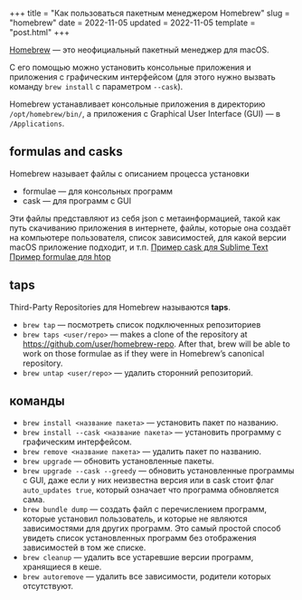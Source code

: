 +++
title = "Как пользоваться пакетным менеджером Homebrew"
slug = "homebrew"
date = 2022-11-05
updated = 2022-11-05
template = "post.html"
+++

[Homebrew](https://brew.sh) — это неофициальный пакетный менеджер для macOS.

С его помощью можно установить консольные приложения и приложения с графическим интерфейсом (для этого нужно вызвать команду `brew install` с параметром `--cask`).

Homebrew устанавливает консольные приложения в директорию
`/opt/homebrew/bin/`, а приложения с Graphical User Interface (GUI) — в `/Applications`.

## formulas and casks
Homebrew называет файлы с описанием процесса установки
* formulae — для консольных программ
* cask — для программ с GUI

Эти файлы представляют из себя json с метаинформацией, такой как путь скачиванию приложения в интернете, файлы, которые она создаёт на компьютере пользователя, список зависимостей, для какой версии macOS приложение подходит, и т.п.
[Пример cask для Sublime Text](https://formulae.brew.sh/api/cask/sublime-text.json)
[Пример formulae для htop](https://formulae.brew.sh/api/formula/htop.json)

## taps
Third-Party Repositories для Homebrew называются **taps**.
* `brew tap` — посмотреть список подключенных репозиториев
* `brew taps <user/repo>` — makes a clone of the repository at https://github.com/user/homebrew-repo. After that, brew will be able to work on those formulae as if they were in Homebrew’s canonical repository.
* `brew untap <user/repo>` — удалить сторонний репозиторий.

## команды
* `brew install <название пакета>` — установить пакет по названию.
* `brew install --cask <название пакета>` — установить программу с графическим интерфейсом.
* `brew remove <название пакета>` — удалить пакет по названию.
* `brew upgrade` — обновить установленные пакеты.
* `brew upgrade --cask --greedy` — обновить установленные программы с GUI, даже если у них неизвестна версия или в cask стоит флаг `auto_updates true`, который означает что программа обновляется сама.
* `brew bundle dump` — создать файл с перечислением программ, которые установил пользователь, и которые не являются зависимостями для других программ. Это самый простой способ увидеть список установленных программ без отображения зависимостей в том же списке.
* `brew cleanup` — удалить все устаревшие версии программ, хранящиеся в кеше.
* `brew autoremove` — удалить все зависимости, родители которых отсутствуют.

